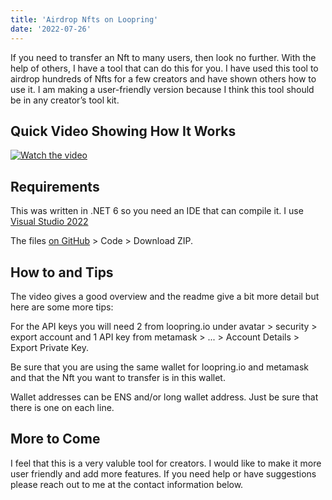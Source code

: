 ```yaml
---
title: 'Airdrop Nfts on Loopring'
date: '2022-07-26'
---
```


If you need to transfer an Nft to many users, then look no further. With the help of others, I have a tool that can do this for you. I have used this tool to airdrop hundreds of Nfts for a few creators and have shown others how to use it. I am making a user-friendly version because I think this tool should be in any creator’s tool kit.

## Quick Video Showing How It Works

[![Watch the video](/images/AirdropToolThumbnail.png)](https://youtu.be/RQrqEX8zcpY)  

## Requirements

This was written in .NET 6 so you need an IDE that can compile it. I use [Visual Studio 2022](https://visualstudio.microsoft.com/downloads/)

The files [on GitHub](https://github.com/cobmin/LoopringBatchNftTransferDemoSharp) > Code > Download ZIP.

## How to and Tips

The video gives a good overview and the readme give a bit more detail but here are some more tips:

For the API keys you will need 2 from loopring.io under avatar > security > export account and 1 API key from metamask > ... > Account Details > Export Private Key.

Be sure that you are using the same wallet for loopring.io and metamask and that the Nft you want to transfer is in this wallet. 

Wallet addresses can be ENS and/or long wallet address. Just be sure that there is one on each line.

## More to Come

I feel that this is a very valuble tool for creators. I would like to make it more user friendly and add more features. If you need help or have suggestions please reach out to me at the contact information below. 